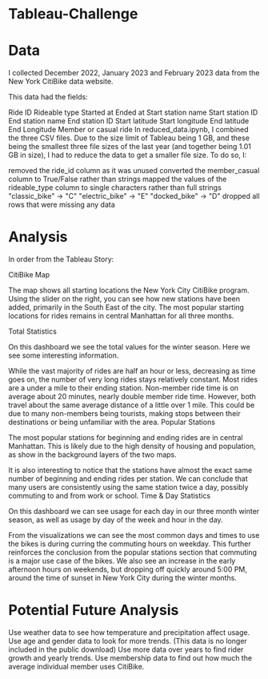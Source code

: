 # Tableau-Challenge

# Data

I collected December 2022, January 2023 and February 2023 data from the New York CitiBike data website.

This data had the fields:

Ride ID
Rideable type
Started at
Ended at
Start station name
Start station ID
End station name
End station ID
Start latitude
Start longitude
End latitude
End Longitude
Member or casual ride
In reduced_data.ipynb, I combined the three CSV files. Due to the size limit of Tableau being 1 GB, and these being the smallest three file sizes of the last year (and together being 1.01 GB in size), I had to reduce the data to get a smaller file size. To do so, I:

removed the ride_id column as it was unused
converted the member_casual column to True/False rather than strings
mapped the values of the rideable_type column to single characters rather than full strings
"classic_bike" -> "C"
"electric_bike" -> "E"
"docked_bike" -> "D"
dropped all rows that were missing any data

# Analysis

In order from the Tableau Story:

CitiBike Map

The map shows all starting locations the New York City CitiBike program. Using the slider on the right, you can see how new stations have been added, primarily in the South East of the city. The most popular starting locations for rides remains in central Manhattan for all three months.

Total Statistics

On this dashboard we see the total values for the winter season. Here we see some interesting information.

While the vast majority of rides are half an hour or less, decreasing as time goes on, the number of very long rides stays relatively constant.
Most rides are a under a mile to their ending station.
Non-member ride time is on average about 20 minutes, nearly double member ride time. However, both travel about the same average distance of a little over 1 mile. This could be due to many non-members being tourists, making stops between their destinations or being unfamiliar with the area.
Popular Stations

The most popular stations for beginning and ending rides are in central Manhattan. This is likely due to the high density of housing and population, as show in the background layers of the two maps.

It is also interesting to notice that the stations have almost the exact same number of beginning and ending rides per station. We can conclude that many users are consistently using the same station twice a day, possibly commuting to and from work or school.
Time & Day Statistics

On this dashboard we can see usage for each day in our three month winter season, as well as usage by day of the week and hour in the day.

From the visualizations we can see the most common days and times to use the bikes is during curring the commuting hours on weekday. This further reinforces the conclusion from the popular stations section that commuting is a major use case of the bikes.
We also see an increase in the early afternoon hours on weekends, but dropping off quickly around 5:00 PM, around the time of sunset in New York City during the winter months.


# Potential Future Analysis

Use weather data to see how temperature and precipitation affect usage.
Use age and gender data to look for more trends. (This data is no longer included in the public download)
Use more data over years to find rider growth and yearly trends.
Use membership data to find out how much the average individual member uses CitiBike.
